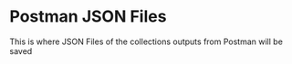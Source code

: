 # Postman JSON Files

This is where JSON Files of the collections outputs from Postman will be saved